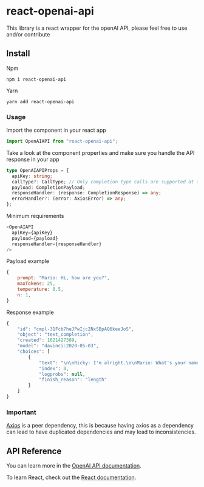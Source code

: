 # react-openai-api

This library is a react wrapper for the openAI API, please feel free to use and/or contribute

## Install

Npm

`npm i react-openai-api`

Yarn

`yarn add react-openai-api`

### Usage

Import the component in your react app

```ts
import OpenAIAPI from "react-openai-api";
```

Take a look at the component properties and make sure you handle the API response in your app

```ts
type OpenAIAPIProps = {
  apiKey: string;
  callType?: CallType; // Only completion type calls are supported at the moment
  payload: CompletionPayload;
  responseHandler: (response: CompletionResponse) => any;
  errorHandler?: (error: AxiosError) => any;
};
```

Minimum requirements

```ts
<OpenAIAPI
  apiKey={apiKey}
  payload={payload}
  responseHandler={responseHandler}
/>
```

Payload example

```js
{
    prompt: "Mario: Hi, how are you?",
    maxTokens: 25,
    temperature: 0.5,
    n: 1,
}
```

Response example

```js
{
    "id": "cmpl-31Fcb7heJPwIjc2NxSBpAQ6keeJoS",
    "object": "text_completion",
    "created": 1621427389,
    "model": "davinci:2020-05-03",
    "choices": [
        {
            "text": "\n\nRicky: I'm alright.\n\nMario: What's your name?\n\nRicky: Ricky.",
            "index": 0,
            "logprobs": null,
            "finish_reason": "length"
        }
    ]
}
```

### Important

[Axios](https://www.npmjs.com/package/axios) is a peer dependency, this is because having axios as a dependency can lead to have duplicated dependencies and may lead to inconsistencies.

## API Reference

You can learn more in the [OpenAI API documentation](https://beta.openai.com/docs/api-reference/completions).

To learn React, check out the [React documentation](https://reactjs.org/).
